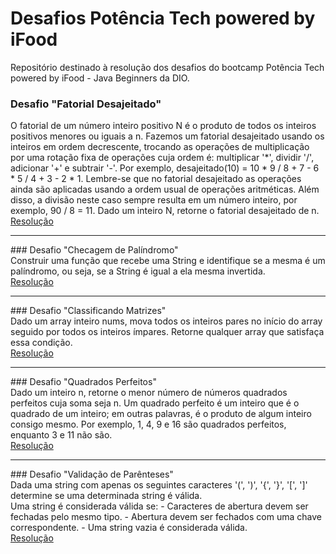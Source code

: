 # Desafios Potência Tech powered by iFood
Repositório destinado à resolução dos desafios do bootcamp Potência Tech powered by iFood - Java Beginners da DIO.
<br>
### Desafio "Fatorial Desajeitado" <br>
O fatorial de um número inteiro positivo N é o produto de todos os inteiros positivos menores ou iguais a n. Fazemos um fatorial desajeitado usando os inteiros em ordem decrescente, trocando as operações de multiplicação por uma rotação fixa de operações cuja ordem é: multiplicar '*', dividir '/', adicionar '+' e subtrair '-'. Por exemplo, desajeitado(10) = 10 * 9 / 8 + 7 - 6 * 5 / 4 + 3 - 2 * 1. Lembre-se que no fatorial desajeitado as operações ainda são aplicadas usando a ordem usual de operações aritméticas. Além disso, a divisão neste caso sempre resulta em um número inteiro, por exemplo, 90 / 8 = 11. Dado um inteiro N, retorne o fatorial desajeitado de n.
<br><a href="https://github.com/emerson-carvalho/dio-Bootcamp-Potencia-Tech-desafios/tree/main/src/dio/desafios/fatorialDesajeitado">Resolução</a>
<hr>
### Desafio "Checagem de Palíndromo" <br>
Construir uma função que recebe uma String e identifique se a mesma é um palíndromo, ou seja, se a String é igual a ela mesma invertida.
<br><a href="https://github.com/emerson-carvalho/dio-Bootcamp-Potencia-Tech-desafios/tree/main/src/dio/desafios/checagemDePalindromo">Resolução</a>
<hr>
### Desafio "Classificando Matrizes" <br>
Dado um array inteiro nums, mova todos os inteiros pares no início do array seguido por todos os inteiros ímpares.
Retorne qualquer array que satisfaça essa condição.
<br><a href="https://github.com/emerson-carvalho/dio-Bootcamp-Potencia-Tech-desafios/tree/main/src/dio/desafios/classificandoMatrizes">Resolução</a>
<hr>
### Desafio "Quadrados Perfeitos" <br>
Dado um inteiro n, retorne o menor número de números quadrados perfeitos cuja soma seja n. Um quadrado perfeito é um inteiro que é o quadrado de um inteiro; em outras palavras, é o produto de algum inteiro consigo mesmo. Por exemplo, 1, 4, 9 e 16 são quadrados perfeitos, enquanto 3 e 11 não são. 
<br><a href="https://github.com/emerson-carvalho/dio-Bootcamp-Potencia-Tech-desafios/tree/main/src/dio/desafios/quadradosPerfeitos">Resolução</a>
<hr>
### Desafio "Validação de Parênteses" <br>
Dada uma string com apenas os seguintes caracteres '(', ')', '{', '}', '[', ']' determine se uma determinada string é válida.<br>
Uma string é considerada válida se:
- Caracteres de abertura devem ser fechadas pelo mesmo tipo. 
- Abertura devem ser fechados com uma chave correspondente. 
- Uma string vazia é considerada válida. 
<br><a href="https://github.com/emerson-carvalho/dio-Bootcamp-Potencia-Tech-desafios/tree/main/src/dio/desafios/validacaoParenteses">Resolução</a>